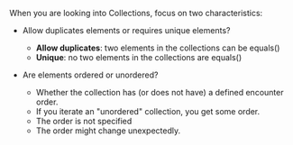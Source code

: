 When you are looking into Collections, focus on two characteristics:

- Allow duplicates elements or requires unique elements?
  - **Allow duplicates**: two elements in the collections can be equals()
  - **Unique**: no two elements in the collections are equals()

- Are elements ordered or unordered?
  - Whether the collection has (or does not have) a defined encounter order.
  - If you iterate an "unordered" collection, you get some order.
  - The order is not specified
  - The order might change unexpectedly.

  
